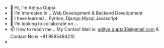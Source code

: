- 👋 Hi, I’m Aditya Gupta
- 👀 I’m interested in ...Web Development & Backend Development
- 🌱 I have learned ...Python, Django,Mysql,Javascript
- 💞️ I’m looking to collaborate on ...
- 📫 How to reach me ...My Contact Mail is: aditya.gupta38@gmail.com & Contact No is +91 9595484210
- 

<!---
adityagupta38/adityagupta38 is a ✨ special ✨ repository because its `README.md` (this file) appears on your GitHub profile.
You can click the Preview link to take a look at your changes.
--->
